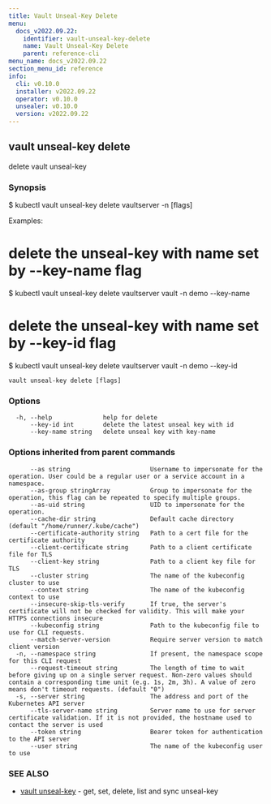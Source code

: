 ```yaml
---
title: Vault Unseal-Key Delete
menu:
  docs_v2022.09.22:
    identifier: vault-unseal-key-delete
    name: Vault Unseal-Key Delete
    parent: reference-cli
menu_name: docs_v2022.09.22
section_menu_id: reference
info:
  cli: v0.10.0
  installer: v2022.09.22
  operator: v0.10.0
  unsealer: v0.10.0
  version: v2022.09.22
---
```


## vault unseal-key delete

delete vault unseal-key

### Synopsis


$ kubectl vault unseal-key delete vaultserver <name> -n <namespace> [flags]

Examples:
 # delete the unseal-key with name set by --key-name flag
 $ kubectl vault unseal-key delete vaultserver vault -n demo --key-name <name>

 # delete the unseal-key with name set by --key-id flag
 $ kubectl vault unseal-key delete vaultserver vault -n demo --key-id <id>


```
vault unseal-key delete [flags]
```

### Options

```
  -h, --help              help for delete
      --key-id int        delete the latest unseal key with id
      --key-name string   delete unseal key with key-name
```

### Options inherited from parent commands

```
      --as string                      Username to impersonate for the operation. User could be a regular user or a service account in a namespace.
      --as-group stringArray           Group to impersonate for the operation, this flag can be repeated to specify multiple groups.
      --as-uid string                  UID to impersonate for the operation.
      --cache-dir string               Default cache directory (default "/home/runner/.kube/cache")
      --certificate-authority string   Path to a cert file for the certificate authority
      --client-certificate string      Path to a client certificate file for TLS
      --client-key string              Path to a client key file for TLS
      --cluster string                 The name of the kubeconfig cluster to use
      --context string                 The name of the kubeconfig context to use
      --insecure-skip-tls-verify       If true, the server's certificate will not be checked for validity. This will make your HTTPS connections insecure
      --kubeconfig string              Path to the kubeconfig file to use for CLI requests.
      --match-server-version           Require server version to match client version
  -n, --namespace string               If present, the namespace scope for this CLI request
      --request-timeout string         The length of time to wait before giving up on a single server request. Non-zero values should contain a corresponding time unit (e.g. 1s, 2m, 3h). A value of zero means don't timeout requests. (default "0")
  -s, --server string                  The address and port of the Kubernetes API server
      --tls-server-name string         Server name to use for server certificate validation. If it is not provided, the hostname used to contact the server is used
      --token string                   Bearer token for authentication to the API server
      --user string                    The name of the kubeconfig user to use
```

### SEE ALSO

* [vault unseal-key](/docs/v2022.09.22/reference/cli/vault_unseal-key)	 - get, set, delete, list and sync unseal-key

